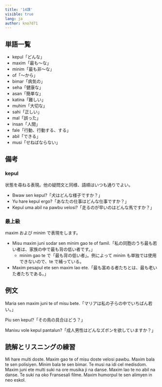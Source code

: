 ```yaml
---
title: '14課'
visible: true
lang: ja
author: kno7d71
---
```


## 単語一覧

- kepul「どんな」
- maxim「最も〜な」
- minim「最も非〜な」
- of「〜から」
- bimar「病気の」
- seha「健康な」
- asan「簡単な」
- katina「難しい」
- muhim「大切な」
- sahi「正しい」
- mal「誤った」
- insan「人間」
- fale「行動、行動する、する」
- abil「できる」
- musi「せねばならない」

## 備考

### kepul

状態を尋ねる表現。他の疑問文と同様、語順はいつも通りでよい。

- Bwaw sen kepul?「犬はどんな様子ですか？」
- Yu hare kepul ergo?「あなたの仕事はどんな仕事ですか？」
- Kepul uma abil na pawbu velosi?「走るのが早いのはどんな馬ですか？」

### 最上級

maxim および minim で表現をします。

- Misu maxim juni sodar sen minim gao te of famil.「私の同胞のうち最も若い者は、家族の中で最も背の低い者です。」
	- minim gao te で「最も背の低い者」。例によって minim も単独では使用できないので、te で補っている。
- Maxim pesapul ete sen maxim lao ete.「最も富める者たちとは、最も老いた者たちである。」

## 例文

Maria sen maxim juni te of misu bete.「マリアは私の子らの中でいちばん若い。」

Piu sen kepul?「その鳥の具合はどう？」

Manixu vole kepul pantalun?「成人男性はどんなズボンを欲していますか？」

## 読解とリスニングの練習

Mi hare multi doste. Maxim gao te of misu doste velosi pawbu. Maxim bala te sen polisiyen. Minim bala te sen bimar. Te musi na idi cel medisdom. Maxim juni ete multi suki na ore musika ji na danse. Maxim lao te no abil na danse. Te suki na oko Fransesali filme. Maxim humorpul te sen alimyen in neo eskol.   
